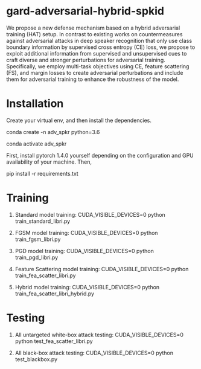 # gard-adversarial-hybrid-spkid

We propose a new defense mechanism based on a hybrid adversarial training (HAT) setup. In contrast to existing works on countermeasures against adversarial attacks in deep speaker recognition that only use class boundary information by supervised cross entropy (CE) loss, we propose to exploit additional information from supervised and unsupervised cues to craft diverse and stronger perturbations for adversarial training. Specifically, we employ multi-task objectives using CE, feature scattering (FS), and margin losses to create adversarial perturbations and include them for adversarial training to enhance the robustness of the model. 

# Installation

Create your virtual env, and then install the dependencies.

conda create -n adv_spkr python=3.6

conda activate adv_spkr

First, install pytorch 1.4.0 yourself depending on the configuration and GPU availability of your machine. Then,

pip install -r requirements.txt

# Training

1. Standard model training: CUDA_VISIBLE_DEVICES=0 python train_standard_libri.py

2. FGSM model training: CUDA_VISIBLE_DEVICES=0 python train_fgsm_libri.py

3. PGD model training: CUDA_VISIBLE_DEVICES=0 python train_pgd_libri.py

4. Feature Scattering model training: CUDA_VISIBLE_DEVICES=0 python train_fea_scatter_libri.py

5. Hybrid model training: CUDA_VISIBLE_DEVICES=0 python train_fea_scatter_libri_hybrid.py

# Testing

1. All untargeted white-box attack testing: CUDA_VISIBLE_DEVICES=0 python test_fea_scatter_libri.py

2. All black-box attack testing: CUDA_VISIBLE_DEVICES=0 python test_blackbox.py
